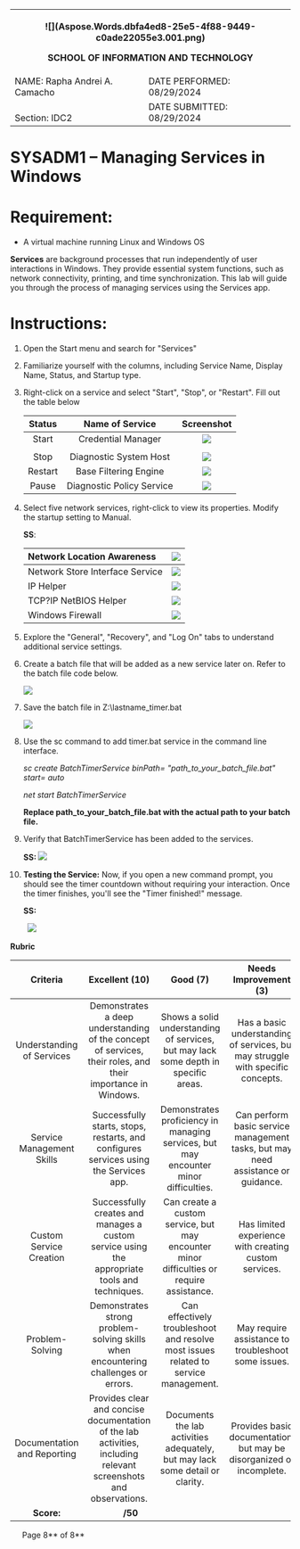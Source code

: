 ﻿
<table><tr><th colspan="3" valign="bottom"><p>![](Aspose.Words.dbfa4ed8-25e5-4f88-9449-c0ade22055e3.001.png)</p><p></p><p>SCHOOL OF INFORMATION AND TECHNOLOGY</p></th></tr>
<tr><td colspan="1" valign="bottom">NAME: Rapha Andrei A. Camacho</td><td colspan="1" valign="bottom">DATE PERFORMED: 08/29/2024</td><td colspan="1" rowspan="2" valign="bottom"> </td></tr>
<tr><td colspan="1" valign="bottom">Section: IDC2</td><td colspan="1" valign="bottom">DATE SUBMITTED: 08/29/2024</td></tr>
</table>

# SYSADM1 – Managing Services in Windows
# Requirement: 
- A virtual machine running Linux and Windows OS

**Services** are background processes that run independently of user interactions in Windows. They provide essential system functions, such as network connectivity, printing, and time synchronization. This lab will guide you through the process of managing services using the Services app.
# Instructions: 
1. Open the Start menu and search for "Services"
1. Familiarize yourself with the columns, including Service Name, Display Name, Status, and Startup type.
1. Right-click on a service and select "Start", "Stop", or "Restart". Fill out the table below

   |**Status**|**Name of Service** |**Screenshot**|
   | :-: | :-: | :-: |
   |Start|Credential Manager|![](Aspose.Words.dbfa4ed8-25e5-4f88-9449-c0ade22055e3.002.png)|
   ||||
   |Stop|Diagnostic System Host|![](Aspose.Words.dbfa4ed8-25e5-4f88-9449-c0ade22055e3.003.png)|
   |Restart|Base Filtering Engine|![](Aspose.Words.dbfa4ed8-25e5-4f88-9449-c0ade22055e3.004.png)|
   |Pause|Diagnostic Policy Service|![](Aspose.Words.dbfa4ed8-25e5-4f88-9449-c0ade22055e3.005.png)|

1. Select five network services, right-click to view its properties. Modify the startup setting to Manual.

   **SS**:

   |Network Location Awareness|![](Aspose.Words.dbfa4ed8-25e5-4f88-9449-c0ade22055e3.006.png)|
   | :- | :- |
   |Network Store Interface Service|![](Aspose.Words.dbfa4ed8-25e5-4f88-9449-c0ade22055e3.007.png)|
   |IP Helper|![](Aspose.Words.dbfa4ed8-25e5-4f88-9449-c0ade22055e3.008.png)|
   |TCP?IP NetBIOS Helper |![](Aspose.Words.dbfa4ed8-25e5-4f88-9449-c0ade22055e3.009.png)|
   |Windows Firewall|![](Aspose.Words.dbfa4ed8-25e5-4f88-9449-c0ade22055e3.010.png)|


1. Explore the "General", "Recovery", and "Log On" tabs to understand additional service settings.
1. Create a batch file that will be added as a new service later on. Refer to the batch file code below.

   ![](Aspose.Words.dbfa4ed8-25e5-4f88-9449-c0ade22055e3.011.png)

1. Save the batch file in Z:\lastname\_timer.bat

   ![](Aspose.Words.dbfa4ed8-25e5-4f88-9449-c0ade22055e3.012.png)

1. Use the sc command to add timer.bat service in the command line interface.

   *sc create BatchTimerService binPath= "path\_to\_your\_batch\_file.bat" start= auto*

   *net start BatchTimerService*

   **Replace path\_to\_your\_batch\_file.bat with the actual path to your batch file.**

1. Verify that BatchTimerService has been added to the services.

   **SS: ![](Aspose.Words.dbfa4ed8-25e5-4f88-9449-c0ade22055e3.013.png)**

1. **Testing the Service:** Now, if you open a new command prompt, you should see the timer countdown without requiring your interaction. Once the timer finishes, you'll see the "Timer finished!" message.





   **SS:**

   ` `![](Aspose.Words.dbfa4ed8-25e5-4f88-9449-c0ade22055e3.014.png)

**Rubric**

|**Criteria**|**Excellent (10)**|**Good (7)**|**Needs Improvement (3)**|**Unsatisfactory (1)**|
| :-: | :-: | :-: | :-: | :-: |
|Understanding of Services|Demonstrates a deep understanding of the concept of services, their roles, and their importance in Windows.|Shows a solid understanding of services, but may lack some depth in specific areas.|Has a basic understanding of services, but may struggle with specific concepts.|Shows little or no understanding of services.|
|Service Management Skills|Successfully starts, stops, restarts, and configures services using the Services app.|Demonstrates proficiency in managing services, but may encounter minor difficulties.|Can perform basic service management tasks, but may need assistance or guidance.|Struggles to perform even basic service management tasks.|
|Custom Service Creation|Successfully creates and manages a custom service using the appropriate tools and techniques.|Can create a custom service, but may encounter minor difficulties or require assistance.|Has limited experience with creating custom services.|Cannot create a custom service.|
|Problem-Solving|Demonstrates strong problem-solving skills when encountering challenges or errors.|Can effectively troubleshoot and resolve most issues related to service management.|May require assistance to troubleshoot some issues.|Struggles to troubleshoot and resolve issues.|
|Documentation and Reporting|Provides clear and concise documentation of the lab activities, including relevant screenshots and observations.|Documents the lab activities adequately, but may lack some detail or clarity.|Provides basic documentation, but may be disorganized or incomplete.|Does not provide any documentation or reporting.|
|**Score:**|`     `**/50**||||


`	`Page 8** of 8**	
